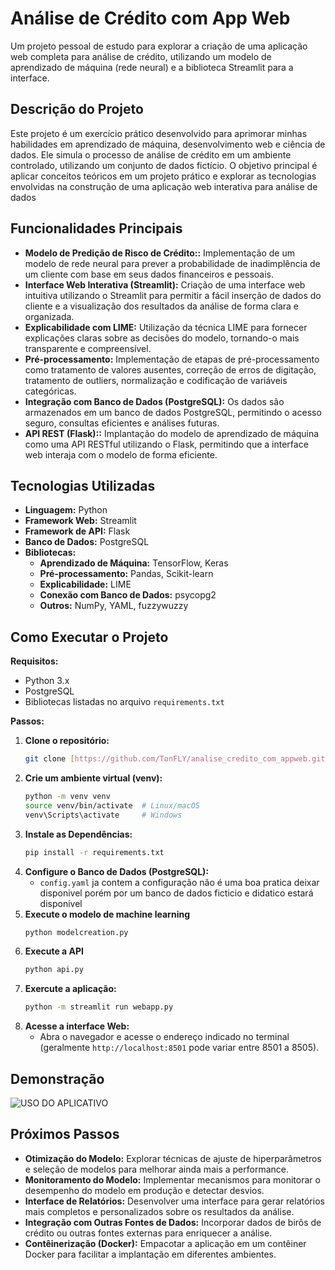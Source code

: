 # Análise de Crédito com App Web

Um projeto pessoal de estudo para explorar a criação de uma aplicação web completa para análise de crédito, utilizando um modelo de aprendizado de máquina (rede neural) e a biblioteca Streamlit para a interface.

## Descrição do Projeto

Este projeto é um exercício prático desenvolvido para aprimorar minhas habilidades em aprendizado de máquina, desenvolvimento web e ciência de dados. Ele simula o processo de análise de crédito em um ambiente controlado, utilizando um conjunto de dados fictício. O objetivo principal é aplicar conceitos teóricos em um projeto prático e explorar as tecnologias envolvidas na construção de uma aplicação web interativa para análise de dados
## Funcionalidades Principais

* **Modelo de Predição de Risco de Crédito::** Implementação de um modelo de rede neural para prever a probabilidade de inadimplência de um cliente com base em seus dados financeiros e pessoais.
* **Interface Web Interativa (Streamlit):** Criação de uma interface web intuitiva utilizando o Streamlit para permitir a fácil inserção de dados do cliente e a visualização dos resultados da análise de forma clara e organizada.
* **Explicabilidade com LIME:** Utilização da técnica LIME para fornecer explicações claras sobre as decisões do modelo, tornando-o mais transparente e compreensível.
* **Pré-processamento:** Implementação de etapas de pré-processamento como tratamento de valores ausentes, correção de erros de digitação, tratamento de outliers, normalização e codificação de variáveis categóricas.
* **Integração com Banco de Dados (PostgreSQL):** Os dados são armazenados em um banco de dados PostgreSQL, permitindo o acesso seguro, consultas eficientes e análises futuras.
* **API REST (Flask)::**  Implantação do modelo de aprendizado de máquina como uma API RESTful utilizando o Flask, permitindo que a interface web interaja com o modelo de forma eficiente.
## Tecnologias Utilizadas

* **Linguagem:** Python
* **Framework Web:** Streamlit
* **Framework de API:** Flask
* **Banco de Dados:** PostgreSQL
* **Bibliotecas:**
    * **Aprendizado de Máquina:** TensorFlow, Keras
    * **Pré-processamento:** Pandas, Scikit-learn
    * **Explicabilidade:** LIME
    * **Conexão com Banco de Dados:** psycopg2
    * **Outros:** NumPy, YAML, fuzzywuzzy

## Como Executar o Projeto

**Requisitos:**

* Python 3.x
* PostgreSQL
* Bibliotecas listadas no arquivo `requirements.txt`

**Passos:**

1. **Clone o repositório:**
   ```bash
   git clone [https://github.com/TonFLY/analise_credito_com_appweb.git](https://github.com/TonFLY/analise_credito_com_appweb.git)

   
2. **Crie um ambiente virtual (venv):**
   ```bash
   python -m venv venv
   source venv/bin/activate  # Linux/macOS
   venv\Scripts\activate     # Windows
   
3. **Instale as Dependências:**
   ```bash
   pip install -r requirements.txt
4. **Configure o Banco de Dados (PostgreSQL):**
   * `config.yaml` ja contem a configuração não é uma boa pratica deixar disponivel porém por um banco de dados ficticio e didatico estará disponivel
5. **Execute o modelo de machine learning**
   ```bash
   python modelcreation.py
6. **Execute a API**
   ```bash
   python api.py
7. **Exercute a aplicação:**
   ```bash
   python -m streamlit run webapp.py
8. **Acesse a interface Web:**
   * Abra o navegador e acesse o endereço indicado no terminal (geralmente `http://localhost:8501` pode variar entre 8501 a 8505).
## Demonstração

![USO DO APLICATIVO](https://github.com/TonFLY/images/blob/main/gif.gif?raw=true)

## Próximos Passos

* **Otimização do Modelo:** Explorar técnicas de ajuste de hiperparâmetros e seleção de modelos para melhorar ainda mais a performance.
* **Monitoramento do Modelo:** Implementar mecanismos para monitorar o desempenho do modelo em produção e detectar desvios.
* **Interface de Relatórios:** Desenvolver uma interface para gerar relatórios mais completos e personalizados sobre os resultados da análise.
* **Integração com Outras Fontes de Dados:** Incorporar dados de birôs de crédito ou outras fontes externas para enriquecer a análise.
* **Contêinerização (Docker):** Empacotar a aplicação em um contêiner Docker para facilitar a implantação em diferentes ambientes.

